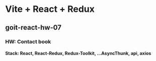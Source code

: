 # Vite + React + Redux
## goit-react-hw-07
### HW: Contact book
#### Stack: React, React-Redux, Redux-Toolkit, ...AsyncThunk, api, axios

